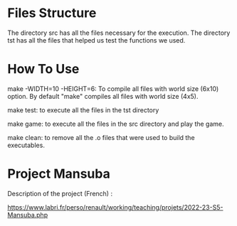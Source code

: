 # Files Structure

The directory src has all the files necessary for the execution.
The directory tst has all the files that helped us test the functions we used.

# How To Use

make -WIDTH=10 -HEIGHT=6: To compile all files with world size (6x10) option. By default "make" compiles all files with world size (4x5).

make test: to execute all the files in the tst directory

make game: to execute all the files in the src directory and play the game.

make clean: to remove all the .o files that were used to build the executables.


# Project Mansuba

Description of the project (French) :

<https://www.labri.fr/perso/renault/working/teaching/projets/2022-23-S5-Mansuba.php>

